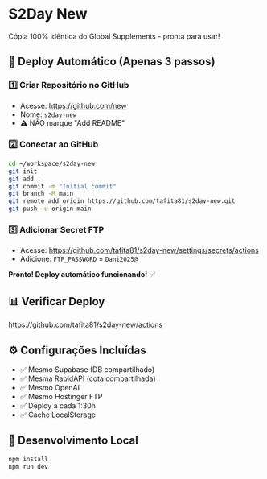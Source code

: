 # S2Day New

Cópia 100% idêntica do Global Supplements - pronta para usar!

## 🚀 Deploy Automático (Apenas 3 passos)

### 1️⃣ Criar Repositório no GitHub
- Acesse: https://github.com/new
- Nome: `s2day-new`
- ⚠️ NÃO marque "Add README"

### 2️⃣ Conectar ao GitHub
```bash
cd ~/workspace/s2day-new
git init
git add .
git commit -m "Initial commit"
git branch -M main
git remote add origin https://github.com/tafita81/s2day-new.git
git push -u origin main
```

### 3️⃣ Adicionar Secret FTP
- Acesse: https://github.com/tafita81/s2day-new/settings/secrets/actions
- Adicione: `FTP_PASSWORD` = `Dani2025@`

**Pronto! Deploy automático funcionando!** ✅

## 📊 Verificar Deploy
https://github.com/tafita81/s2day-new/actions

## ⚙️ Configurações Incluídas
- ✅ Mesmo Supabase (DB compartilhado)
- ✅ Mesma RapidAPI (cota compartilhada)
- ✅ Mesmo OpenAI
- ✅ Mesmo Hostinger FTP
- ✅ Deploy a cada 1:30h
- ✅ Cache LocalStorage

## 🔧 Desenvolvimento Local
```bash
npm install
npm run dev
```
